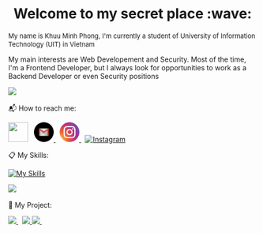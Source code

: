 <h1 align="center"> Welcome to my secret place :wave: </h1>

<font size="2">My name is Khuu Minh Phong, I'm currently a student of University of Information Technology (UIT) in Vietnam</font>

My main interests are Web Developement and Security. Most of the time, I'm a Frontend Developer, but I always look for opportunities to work as a Backend Developer or even Security positions

<picture>
  <source
    srcset="https://github-readme-stats.vercel.app/api?username=phongkhuu115&show_icons=true&theme=cobalt"
    media="(prefers-color-scheme: light)"
  />
  <source
    srcset="https://github-readme-stats.vercel.app/api?username=phongkhuu115&show_icons=true"
    media="(prefers-color-scheme: dark), (prefers-color-scheme: no-preference)"
  />
  <img src="https://github-readme-stats.vercel.app/api?username=phongkhuu115&show_icons=true" />
</picture>

:mailbox_with_mail: How to reach me:

<div>
  <a href='https://www.facebook.com/profile.php?id=100012597317849'><img src="https://raw.githubusercontent.com/gauravghongde/social-icons/master/PNG/Color/Facebook.png"  width="40" height="40"></a>
  &nbsp;
  <a href='mailto:phongkhuu115@gmail.com'>
    <picture>
      <source
        srcset="https://raw.githubusercontent.com/phongkhuu115/phongkhuu115/459db14b646842c80ee966bb90f3559bf0fe5d18/gmail-white.svg"
        media="(prefers-color-scheme: dark)"
       />
      <source
        srcset="https://github.com/phongkhuu115/phongkhuu115/blob/main/gmail-black.svg"
        media="(prefers-color-scheme: light), (prefers-color-scheme: no-preference)"
      />
      <img src="https://raw.githubusercontent.com/phongkhuu115/phongkhuu115/459db14b646842c80ee966bb90f3559bf0fe5d18/gmail-black.svg"  width="40" height="40">
    </picture>
  </a>
  &nbsp;
  <a href="https://www.instagram.com/phong.km115/">
    <img src="https://raw.githubusercontent.com/phongkhuu115/phongkhuu115/d42a2e9408143d66310800cdcae4061b13fe2b28/instagram.svg" alt="Instagram" width="40" height="40">
  </a>
  &nbsp;
  <a href="tel:+84937001063">
    <img src="https://raw.githubusercontent.com/gauravghongde/social-icons/9d939e1c5b7ea4a24ac39c3e4631970c0aa1b920/SVG/Color/Viber.svg" alt="Instagram" width="40" height="40">
  </a>
</div>

:clipboard: My Skills:

[![My Skills](https://skillicons.dev/icons?i=js,react,nodejs,express,html,css,bootstrap,tailwind,cs,git,github,linux,mysql)](https://skillicons.dev)

<picture>
  <source
    srcset="https://github-readme-stats.vercel.app/api/top-langs/?username=phongkhuu115&langs_count=7&theme=cobalt&layout=compact"
    media="(prefers-color-scheme: light)"
  />
  <source
    srcset="https://github-readme-stats.vercel.app/api/top-langs/?username=phongkhuu115&langs_count=7&layout=compact"
    media="(prefers-color-scheme: dark)"
  />
  <img src="https://github-readme-stats.vercel.app/api/top-langs/?username=phongkhuu115&langs_count=7&layout=compact" />
</picture>

:telescope: My Project:

<div>

<!-- F4 Koin -->
<a href="https://github.com/phongkhuu115/F4-Koin_Web">
  <picture>
    <source
      srcset="https://github-readme-stats.vercel.app/api/pin/?username=phongkhuu115&repo=F4-Koin_Web&theme=cobalt"
      media="(prefers-color-scheme: light)"
    />
    <source
      srcset="https://github-readme-stats.vercel.app/api/pin/?username=phongkhuu115&repo=F4-Koin_Web"
      media="(prefers-color-scheme: dark)"
    />
    <img src="https://github-readme-stats.vercel.app/api/pin/?username=phongkhuu115&repo=F4-Koin_Web" />
  </picture>
</a>
&nbsp;
<!-- FKM DEV -->
<a href="https://github.com/phongkhuu115/fkm-dev">
  <picture>
    <source
    srcset="https://github-readme-stats.vercel.app/api/pin/?username=phongkhuu115&repo=fkm-dev&theme=cobalt"
    media="(prefers-color-scheme: light)"
    />
    <source
      srcset="https://github-readme-stats.vercel.app/api/pin/?username=phongkhuu115&repo=fkm-dev"
      media="(prefers-color-scheme: dark)"
    />
    <img src="https://github-readme-stats.vercel.app/api/pin/?username=phongkhuu115&repo=fkm-dev" />
  </picture>
</a>
<!-- Bakery Web -->
<a href="https://github.com/phongkhuu115/BakeryWebsiteDemo">
  <picture>
  <source
    srcset="https://github-readme-stats.vercel.app/api/pin/?username=phongkhuu115&repo=BakeryWebsiteDemo&theme=cobalt"
    media="(prefers-color-scheme: light)"
  />
  <source
    srcset="https://github-readme-stats.vercel.app/api/pin/?username=phongkhuu115&repo=BakeryWebsiteDemo"
    media="(prefers-color-scheme: dark)"
  />
  <img src="https://github-readme-stats.vercel.app/api/pin/?username=phongkhuu115&repo=BakeryWebsiteDemo" />
</picture>
</a>
&nbsp;
</div>
